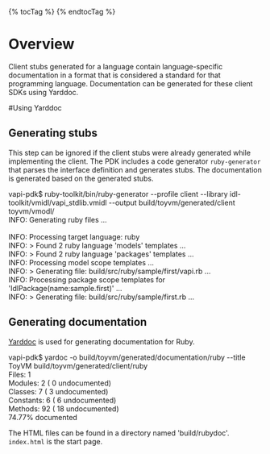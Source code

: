 {% tocTag %} {% endtocTag %}

# Overview
Client stubs generated for a language contain language-specific documentation in a format that is considered a standard for that programming language. Documentation can be generated for these client SDKs using Yarddoc.

#Using Yarddoc

## Generating stubs

This step can be ignored if the client stubs were already generated while implementing the client. The PDK includes a code generator `ruby-generator` that parses the interface definition and generates stubs. The documentation is generated based on the generated stubs.

<div class="codePart">
    vapi-pdk$ ruby-toolkit/bin/ruby-generator --profile client --library idl-toolkit/vmidl/vapi_stdlib.vmidl --output build/toyvm/generated/client toyvm/vmodl/
    <span class="collapseTitle collapsed" data-toggle="collapse" data-target="#stubGen">&nbsp;</span>
    <div id="stubGen" class="collapseContent collapse">
INFO: Generating ruby files ...<br>
    <br>
INFO: Processing target language: ruby<br>
INFO:  > Found 2 ruby language 'models' templates ...<br>
INFO:  > Found 2 ruby language 'packages' templates ...<br>
INFO: Processing model scope templates ...<br>
INFO:  > Generating file: build/src/ruby/sample/first/vapi.rb ...<br>
INFO: Processing package scope templates for 'IdlPackage(name:sample.first)' ...<br>
INFO:  > Generating file: build/src/ruby/sample/first.rb ...<br>
    </div>
</div>
    
## Generating documentation
    
[Yarddoc](http://yardoc.org) is used for generating documentation for Ruby.

<div class="codePart">
    vapi-pdk$ yardoc -o build/toyvm/generated/documentation/ruby --title ToyVM build/toyvm/generated/client/ruby
    <span class="collapseTitle collapsed" data-toggle="collapse" data-target="#docGen">&nbsp;</span>
    <div id="docGen" class="collapseContent collapse">
Files:           1<br>
Modules:         2 (    0 undocumented)<br>
Classes:         7 (    3 undocumented)<br>
Constants:       6 (    6 undocumented)<br>
Methods:        92 (   18 undocumented)<br>
 74.77% documented<br>
    </div>
</div>

The HTML files can be found in a directory named 'build/rubydoc'. `index.html` is the start page.


